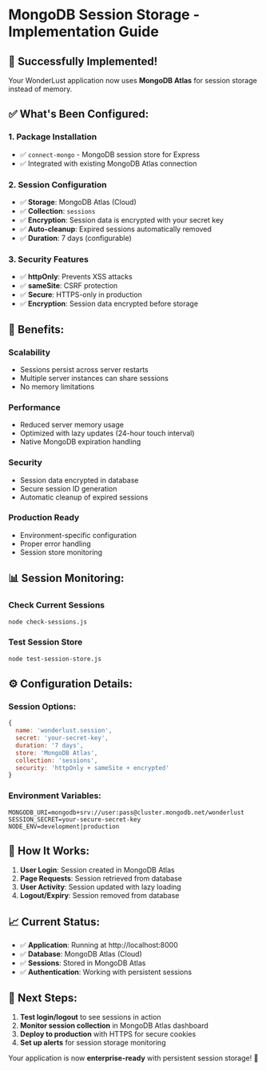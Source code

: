 # MongoDB Session Storage - Implementation Guide

## 🎉 Successfully Implemented!

Your WonderLust application now uses **MongoDB Atlas** for session storage instead of memory.

## ✅ What's Been Configured:

### 1. **Package Installation**
- ✅ `connect-mongo` - MongoDB session store for Express
- ✅ Integrated with existing MongoDB Atlas connection

### 2. **Session Configuration**
- ✅ **Storage**: MongoDB Atlas (Cloud)
- ✅ **Collection**: `sessions` 
- ✅ **Encryption**: Session data is encrypted with your secret key
- ✅ **Auto-cleanup**: Expired sessions automatically removed
- ✅ **Duration**: 7 days (configurable)

### 3. **Security Features**
- ✅ **httpOnly**: Prevents XSS attacks
- ✅ **sameSite**: CSRF protection
- ✅ **Secure**: HTTPS-only in production
- ✅ **Encryption**: Session data encrypted before storage

## 🚀 Benefits:

### **Scalability**
- Sessions persist across server restarts
- Multiple server instances can share sessions
- No memory limitations

### **Performance**
- Reduced server memory usage
- Optimized with lazy updates (24-hour touch interval)
- Native MongoDB expiration handling

### **Security**
- Session data encrypted in database
- Secure session ID generation
- Automatic cleanup of expired sessions

### **Production Ready**
- Environment-specific configuration
- Proper error handling
- Session store monitoring

## 📊 Session Monitoring:

### **Check Current Sessions**
```bash
node check-sessions.js
```

### **Test Session Store**
```bash
node test-session-store.js
```

## ⚙️ Configuration Details:

### **Session Options:**
```javascript
{
  name: 'wonderlust.session',
  secret: 'your-secret-key',
  duration: '7 days',
  store: 'MongoDB Atlas',
  collection: 'sessions',
  security: 'httpOnly + sameSite + encrypted'
}
```

### **Environment Variables:**
```env
MONGODB_URI=mongodb+srv://user:pass@cluster.mongodb.net/wonderlust
SESSION_SECRET=your-secure-secret-key
NODE_ENV=development|production
```

## 🔧 How It Works:

1. **User Login**: Session created in MongoDB Atlas
2. **Page Requests**: Session retrieved from database
3. **User Activity**: Session updated with lazy loading
4. **Logout/Expiry**: Session removed from database

## 📈 Current Status:

- ✅ **Application**: Running at http://localhost:8000
- ✅ **Database**: MongoDB Atlas (Cloud)
- ✅ **Sessions**: Stored in MongoDB Atlas
- ✅ **Authentication**: Working with persistent sessions

## 🎯 Next Steps:

1. **Test login/logout** to see sessions in action
2. **Monitor session collection** in MongoDB Atlas dashboard
3. **Deploy to production** with HTTPS for secure cookies
4. **Set up alerts** for session storage monitoring

Your application is now **enterprise-ready** with persistent session storage! 🚀
